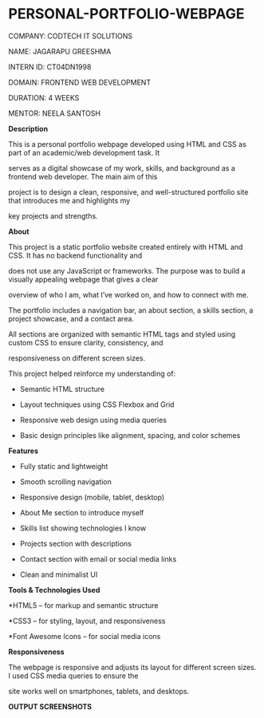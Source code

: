 # PERSONAL-PORTFOLIO-WEBPAGE

COMPANY: CODTECH IT SOLUTIONS

NAME: JAGARAPU GREESHMA

INTERN ID: CT04DN1998

DOMAIN: FRONTEND WEB DEVELOPMENT

DURATION: 4 WEEKS

MENTOR: NEELA SANTOSH

**Description**

This is a personal portfolio webpage developed using HTML and CSS as part of an academic/web development task. It 

serves as a digital showcase of my work, skills, and background as a frontend web developer. The main aim of this 

project is to design a clean, responsive, and well-structured portfolio site that introduces me and highlights my 

key projects and strengths.

**About**

This project is a static portfolio website created entirely with HTML and CSS. It has no backend functionality and 

does not use any JavaScript or frameworks. The purpose was to build a visually appealing webpage that gives a clear

overview of who I am, what I’ve worked on, and how to connect with me.

The portfolio includes a navigation bar, an about section, a skills section, a project showcase, and a contact area.

All sections are organized with semantic HTML tags and styled using custom CSS to ensure clarity, consistency, and

responsiveness on different screen sizes.

This project helped reinforce my understanding of:

- Semantic HTML structure

- Layout techniques using CSS Flexbox and Grid

- Responsive web design using media queries

- Basic design principles like alignment, spacing, and color schemes

**Features**

- Fully static and lightweight

- Smooth scrolling navigation

- Responsive design (mobile, tablet, desktop)

- About Me section to introduce myself

- Skills list showing technologies I know

- Projects section with descriptions

- Contact section with email or social media links

- Clean and minimalist UI

**Tools & Technologies Used**

*HTML5 – for markup and semantic structure

*CSS3 – for styling, layout, and responsiveness

*Font Awesome Icons – for social media icons

**Responsiveness**

The webpage is responsive and adjusts its layout for different screen sizes. I used CSS media queries to ensure the 

site works well on smartphones, tablets, and desktops.

**OUTPUT SCREENSHOTS**



